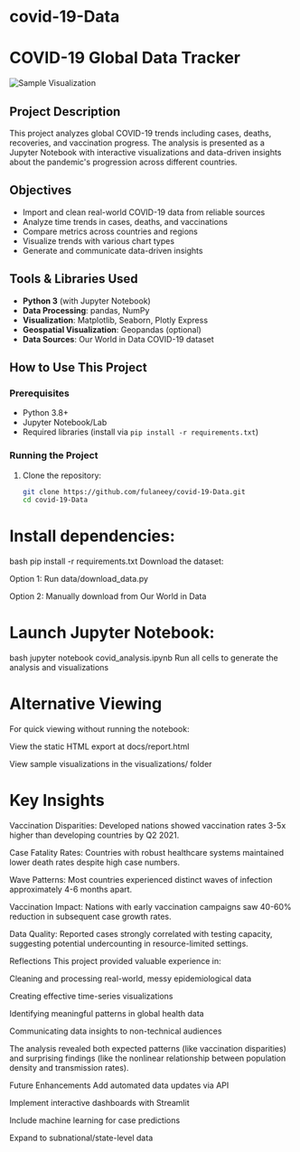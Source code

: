 # covid-19-Data
# COVID-19 Global Data Tracker

![Sample Visualization](sample_viz.jpg)  

## Project Description
This project analyzes global COVID-19 trends including cases, deaths, recoveries, and vaccination progress. The analysis is presented as a Jupyter Notebook with interactive visualizations and data-driven insights about the pandemic's progression across different countries.

## Objectives
- Import and clean real-world COVID-19 data from reliable sources
- Analyze time trends in cases, deaths, and vaccinations
- Compare metrics across countries and regions
- Visualize trends with various chart types
- Generate and communicate data-driven insights

## Tools & Libraries Used
- **Python 3** (with Jupyter Notebook)
- **Data Processing**: pandas, NumPy
- **Visualization**: Matplotlib, Seaborn, Plotly Express
- **Geospatial Visualization**: Geopandas (optional)
- **Data Sources**: Our World in Data COVID-19 dataset

## How to Use This Project

### Prerequisites
- Python 3.8+
- Jupyter Notebook/Lab
- Required libraries (install via `pip install -r requirements.txt`)

### Running the Project
1. Clone the repository:
   ```bash
   git clone https://github.com/fulaneey/covid-19-Data.git
   cd covid-19-Data

# Install dependencies:

bash
pip install -r requirements.txt
Download the dataset:

Option 1: Run data/download_data.py

Option 2: Manually download from Our World in Data

# Launch Jupyter Notebook:

bash
jupyter notebook covid_analysis.ipynb
Run all cells to generate the analysis and visualizations

# Alternative Viewing
For quick viewing without running the notebook:

View the static HTML export at docs/report.html

View sample visualizations in the visualizations/ folder

# Key Insights
Vaccination Disparities: Developed nations showed vaccination rates 3-5x higher than developing countries by Q2 2021.

Case Fatality Rates: Countries with robust healthcare systems maintained lower death rates despite high case numbers.

Wave Patterns: Most countries experienced distinct waves of infection approximately 4-6 months apart.

Vaccination Impact: Nations with early vaccination campaigns saw 40-60% reduction in subsequent case growth rates.

Data Quality: Reported cases strongly correlated with testing capacity, suggesting potential undercounting in resource-limited settings.

Reflections
This project provided valuable experience in:

Cleaning and processing real-world, messy epidemiological data

Creating effective time-series visualizations

Identifying meaningful patterns in global health data

Communicating data insights to non-technical audiences

The analysis revealed both expected patterns (like vaccination disparities) and surprising findings (like the nonlinear relationship between population density and transmission rates).

Future Enhancements
Add automated data updates via API

Implement interactive dashboards with Streamlit

Include machine learning for case predictions

Expand to subnational/state-level data